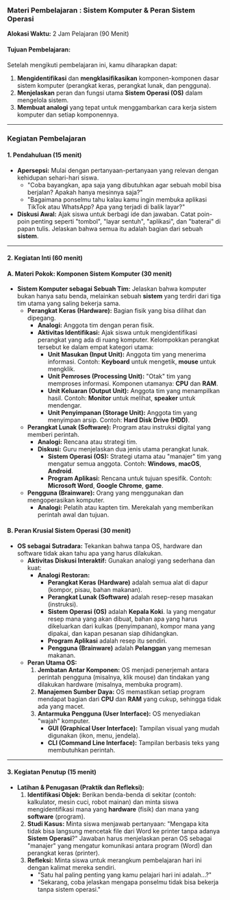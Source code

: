   

### Materi Pembelajaran : Sistem Komputer & Peran Sistem Operasi



**Alokasi Waktu:** 2 Jam Pelajaran (90 Menit)



#### **Tujuan Pembelajaran:**



Setelah mengikuti pembelajaran ini, kamu diharapkan dapat:

1. **Mengidentifikasi** dan **mengklasifikasikan** komponen-komponen dasar sistem komputer (perangkat keras, perangkat lunak, dan pengguna).
2. **Menjelaskan** peran dan fungsi utama **Sistem Operasi (OS)** dalam mengelola sistem.
3. **Membuat analogi** yang tepat untuk menggambarkan cara kerja sistem komputer dan setiap komponennya.

------



### **Kegiatan Pembelajaran**





#### **1. Pendahuluan (15 menit)**



- **Apersepsi:** Mulai dengan pertanyaan-pertanyaan yang relevan dengan kehidupan sehari-hari siswa.
  - "Coba bayangkan, apa saja yang dibutuhkan agar sebuah mobil bisa berjalan? Apakah hanya mesinnya saja?"
  - "Bagaimana ponselmu tahu kalau kamu ingin membuka aplikasi TikTok atau WhatsApp? Apa yang terjadi di balik layar?"
- **Diskusi Awal:** Ajak siswa untuk berbagi ide dan jawaban. Catat poin-poin penting seperti "tombol", "layar sentuh", "aplikasi", dan "baterai" di papan tulis. Jelaskan bahwa semua itu adalah bagian dari sebuah **sistem**.

------



#### **2. Kegiatan Inti (60 menit)**





#### **A. Materi Pokok: Komponen Sistem Komputer (30 menit)**



- **Sistem Komputer sebagai Sebuah Tim:** Jelaskan bahwa komputer bukan hanya satu benda, melainkan sebuah **sistem** yang terdiri dari tiga tim utama yang saling bekerja sama.
  - **Perangkat Keras (Hardware):** Bagian fisik yang bisa dilihat dan dipegang.
    - **Analogi:** Anggota tim dengan peran fisik.
    - **Aktivitas Identifikasi:** Ajak siswa untuk mengidentifikasi perangkat yang ada di ruang komputer. Kelompokkan perangkat tersebut ke dalam empat kategori utama:
      - **Unit Masukan (Input Unit):** Anggota tim yang menerima informasi. Contoh: **Keyboard** untuk mengetik, **mouse** untuk mengklik.
      - **Unit Pemroses (Processing Unit):** "Otak" tim yang memproses informasi. Komponen utamanya: **CPU** dan **RAM**.
      - **Unit Keluaran (Output Unit):** Anggota tim yang menampilkan hasil. Contoh: **Monitor** untuk melihat, **speaker** untuk mendengar.
      - **Unit Penyimpanan (Storage Unit):** Anggota tim yang menyimpan arsip. Contoh: **Hard Disk Drive (HDD)**.
  - **Perangkat Lunak (Software):** Program atau instruksi digital yang memberi perintah.
    - **Analogi:** Rencana atau strategi tim.
    - **Diskusi:** Guru menjelaskan dua jenis utama perangkat lunak.
      - **Sistem Operasi (OS):** Strategi utama atau "manajer" tim yang mengatur semua anggota. Contoh: **Windows**, **macOS**, **Android**.
      - **Program Aplikasi:** Rencana untuk tujuan spesifik. Contoh: **Microsoft Word**, **Google Chrome**, **game**.
  - **Pengguna (Brainware):** Orang yang menggunakan dan mengoperasikan komputer.
    - **Analogi:** Pelatih atau kapten tim. Merekalah yang memberikan perintah awal dan tujuan.



#### **B. Peran Krusial Sistem Operasi (30 menit)**



- **OS sebagai Sutradara:** Tekankan bahwa tanpa OS, hardware dan software tidak akan tahu apa yang harus dilakukan.
  - **Aktivitas Diskusi Interaktif:** Gunakan analogi yang sederhana dan kuat:
    - **Analogi Restoran:**
      - **Perangkat Keras (Hardware)** adalah semua alat di dapur (kompor, pisau, bahan makanan).
      - **Perangkat Lunak (Software)** adalah resep-resep masakan (instruksi).
      - **Sistem Operasi (OS)** adalah **Kepala Koki**. Ia yang mengatur resep mana yang akan dibuat, bahan apa yang harus dikeluarkan dari kulkas (penyimpanan), kompor mana yang dipakai, dan kapan pesanan siap dihidangkan.
      - **Program Aplikasi** adalah resep itu sendiri.
      - **Pengguna (Brainware)** adalah **Pelanggan** yang memesan makanan.
  - **Peran Utama OS:**
    1. **Jembatan Antar Komponen:** OS menjadi penerjemah antara perintah pengguna (misalnya, klik mouse) dan tindakan yang dilakukan hardware (misalnya, membuka program).
    2. **Manajemen Sumber Daya:** OS memastikan setiap program mendapat bagian dari **CPU** dan **RAM** yang cukup, sehingga tidak ada yang macet.
    3. **Antarmuka Pengguna (User Interface):** OS menyediakan "wajah" komputer.
       - **GUI (Graphical User Interface):** Tampilan visual yang mudah digunakan (ikon, menu, jendela).
       - **CLI (Command Line Interface):** Tampilan berbasis teks yang membutuhkan perintah.

------



#### **3. Kegiatan Penutup (15 menit)**



- **Latihan & Penugasan (Praktik dan Refleksi):**
  1. **Identifikasi Objek:** Berikan benda-benda di sekitar (contoh: kalkulator, mesin cuci, robot mainan) dan minta siswa mengidentifikasi mana yang **hardware** (fisik) dan mana yang **software** (program).
  2. **Studi Kasus:** Minta siswa menjawab pertanyaan: "Mengapa kita tidak bisa langsung mencetak file dari Word ke printer tanpa adanya **Sistem Operasi**?" Jawaban harus menjelaskan peran OS sebagai "manajer" yang mengatur komunikasi antara program (Word) dan perangkat keras (printer).
  3. **Refleksi:** Minta siswa untuk merangkum pembelajaran hari ini dengan kalimat mereka sendiri.
     - "Satu hal paling penting yang kamu pelajari hari ini adalah...?"
     - "Sekarang, coba jelaskan mengapa ponselmu tidak bisa bekerja tanpa sistem operasi."